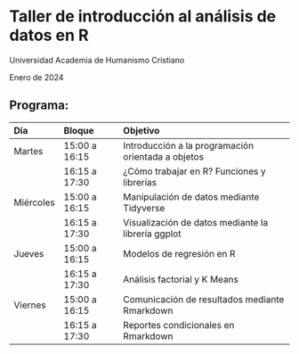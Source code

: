 # Taller de introducción al análisis de datos en R
Universidad Academia de Humanismo Cristiano

Enero de 2024


## Programa:

|Día       |Bloque        |Objetivo                                           |
|:---------|:-------------|:--------------------------------------------------|
|Martes    |15:00 a 16:15 |Introducción a la programación orientada a objetos |
|          |16:15 a 17:30 |¿Cómo trabajar en R? Funciones y librerías         |
|Miércoles |15:00 a 16:15 |Manipulación de datos mediante Tidyverse           |
|          |16:15 a 17:30 |Visualización de datos mediante la librería ggplot |
|Jueves    |15:00 a 16:15 |Modelos de regresión en R                          |
|          |16:15 a 17:30 |Análisis factorial y K Means                       |
|Viernes   |15:00 a 16:15 |Comunicación de resultados mediante Rmarkdown      |
|          |16:15 a 17:30 |Reportes condicionales en Rmarkdown                |
